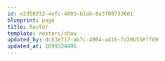 ```yaml
---
id: e2d50232-4efc-4003-b1ab-8a3f08733601
blueprint: page
title: Roster
template: rosters/show
updated_by: dcb3e717-ab7c-4904-ad16-fd20b558ff69
updated_at: 1699324496
---
```

